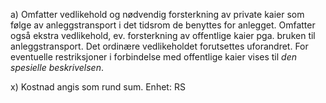 a) Omfatter vedlikehold og nødvendig forsterkning av private kaier som følge av anleggstransport i det tidsrom de benyttes for anlegget. Omfatter også ekstra vedlikehold, ev. forsterkning av offentlige kaier pga. bruken til anleggstransport. Det ordinære vedlikeholdet forutsettes uforandret. For eventuelle restriksjoner i forbindelse med offentlige kaier vises til *den spesielle beskrivelsen*.

x) Kostnad angis som rund sum. Enhet: RS

